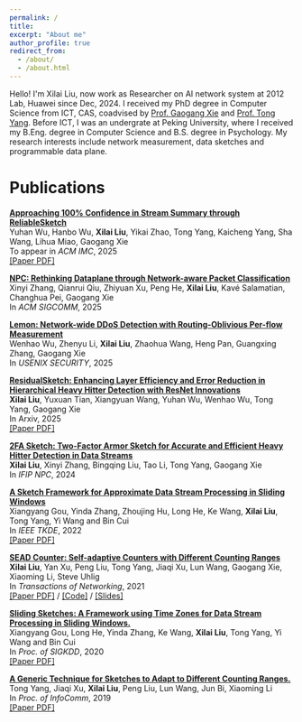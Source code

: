 ```yaml
---
permalink: /
title: 
excerpt: "About me"
author_profile: true
redirect_from: 
  - /about/
  - /about.html
---
```



Hello! I'm Xilai Liu, now work as Researcher on AI network system at 2012 Lab, Huawei since Dec, 2024. I received my PhD degree in Computer Science from ICT, CAS, coadvised by [Prof. Gaogang Xie](https://people.ucas.ac.cn/~_xie?language=en) and [Prof. Tong Yang](https://yangtonghome.github.io/). Before ICT, I was an undergrate at Peking University, where I received my B.Eng. degree in Computer Science and B.S. degree in Psychology. My research interests include network measurement, data sketches and programmable data plane.

Publications
======
[**Approaching 100% Confidence in Stream Summary through ReliableSketch**](https://liuxilai.github.io/) <br>
Yuhan Wu, Hanbo Wu, **Xilai Liu**, Yikai Zhao, Tong Yang, Kaicheng Yang, Sha Wang, Lihua Miao, Gaogang Xie <br>
To appear in *ACM IMC*, 2025 <br>
[\[Paper PDF\]](https://arxiv.org/abs/2406.00376) 

[**NPC: Rethinking Dataplane through Network-aware Packet Classification**](https://dl.acm.org/doi/abs/10.1145/3718958.3750511/) <br>
Xinyi Zhang, Qianrui Qiu, Zhiyuan Xu, Peng He, **Xilai Liu**, Kavé Salamatian, Changhua Pei, Gaogang Xie <br>
In *ACM SIGCOMM*, 2025 <br>

[**Lemon: Network-wide DDoS Detection with Routing-Oblivious Per-flow Measurement**](https://dl.acm.org/doi/10.5555/3766078.3766262/) <br>
Wenhao Wu, Zhenyu Li, **Xilai Liu**, Zhaohua Wang, Heng Pan, Guangxing Zhang, Gaogang Xie <br>
In *USENIX SECURITY*, 2025 <br>

[**ResidualSketch: Enhancing Layer Efficiency and Error Reduction in Hierarchical Heavy Hitter Detection with ResNet Innovations**](https://liuxilai.github.io/) <br>
**Xilai Liu**, Yuxuan Tian, Xiangyuan Wang, Yuhan Wu, Wenhao Wu, Tong Yang, Gaogang Xie <br>
In Arxiv, 2025 <br>
[\[Paper PDF\]](https://arxiv.org/abs/2505.12445)

[**2FA Sketch: Two-Factor Armor Sketch for Accurate and Efficient Heavy Hitter Detection in Data Streams**](https://liuxilai.github.io/) <br>
**Xilai Liu**, Xinyi Zhang, Bingqing Liu, Tao Li, Tong Yang, Gaogang Xie <br>
In *IFIP NPC*, 2024 <br>

[**A Sketch Framework for Approximate Data Stream Processing in Sliding Windows**](https://ieeexplore.ieee.org/document/9713710/) <br>
Xiangyang Gou, Yinda Zhang, Zhoujing Hu, Long He, Ke Wang, **Xilai Liu**, Tong Yang, Yi Wang and Bin Cui <br>
In *IEEE TKDE*, 2022 <br>
[\[Paper PDF\]](https://yangtonghome.github.io/uploads/SlidingSketch_TKDE2022_final.pdf) 

[**SEAD Counter: Self-adaptive Counters with Different Counting Ranges**](https://ieeexplore.ieee.org/document/9537736) <br>
**Xilai Liu**, Yan Xu, Peng Liu,  Tong Yang, Jiaqi Xu, Lun Wang, Gaogang Xie, Xiaoming Li, Steve Uhlig <br>
In *Transactions of Networking*, 2021 <br>
[\[Paper PDF\]](https://yangtonghome.github.io/uploads/SEAD_Counter_Self-Adaptive_Counters_With_Different_Counting_Ranges.pdf)  /  [\[Code\]](https://github.com/SEADCounter/SEADCounter)  /  [\[Slides\]](https://liuxilai.github.io) <br>

[**Sliding Sketches: A Framework using Time Zones for Data Stream Processing in Sliding Windows.**](https://dl.acm.org/doi/10.1145/3394486.3403144) <br>
Xiangyang Gou, Long He, Yinda Zhang, Ke Wang, **Xilai Liu**, Tong Yang, Yi Wang and Bin Cui <br>
In *Proc. of SIGKDD*, 2020 <br>
[\[Paper PDF\]](https://yangtonghome.github.io/uploads/SlidingSketches_kdd2020.pdf) <br>

[**A Generic Technique for Sketches to Adapt to Different Counting Ranges.**](https://ieeexplore.ieee.org/abstract/document/8737531) <br>
Tong Yang, Jiaqi Xu, **Xilai Liu**, Peng Liu, Lun Wang, Jun Bi, Xiaoming Li <br>
In *Proc. of InfoComm*, 2019 <br>
[\[Paper PDF\]](https://yangtonghome.github.io/uploads/A_Generic_Technique_for_Sketches_to_Adapt_to_Different_Counting_Ranges.pdf) <br>

